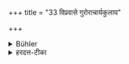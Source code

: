 +++
title = "33 विप्रवासे गुरोराचार्यकुलाय"

+++

<details><summary>Bühler</summary>

33. If the teacher is absent, the pupil (shall offer the food) to (a member of) the teacher's family.
</details>

<details><summary>हरदत्त-टीका</summary>

## सूत्रम्
विप्रवासे गुरोराचार्यकुलाय ॥ ३३ ॥  
## टिप्पनी
यदि गुरुर्विप्रोषितोऽसन्निहितः स्यात् तत् आचार्यकुलायाऽऽचार्यस्य यत्कुलं भार्यापुत्रादि तस्मै ब्रूयात् । तेन प्रदिष्टं भुञ्जीत ॥ ३३ ॥
</details>
